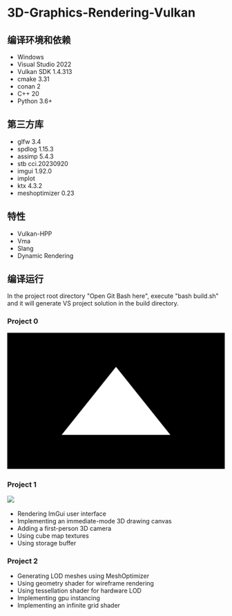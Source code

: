# 3D-Graphics-Rendering-Vulkan

## 编译环境和依赖
* Windows
* Visual Studio 2022
* Vulkan SDK 1.4.313
* cmake 3.31
* conan 2
* C++ 20
* Python 3.6+

## 第三方库
* glfw 3.4
* spdlog 1.15.3
* assimp 5.4.3
* stb cci.20230920
* imgui 1.92.0
* implot
* ktx 4.3.2
* meshoptimizer 0.23

## 特性
* Vulkan-HPP
* Vma
* Slang
* Dynamic Rendering

## 编译运行
In the project root directory "Open Git Bash here", execute "bash build.sh" and it will generate VS project solution in the build directory.

### Project 0
![](https://github.com/jgw2000/3D-Graphics-Rendering-Vulkan/blob/main/results/project1.png)

### Project 1
![](https://github.com/jgw2000/3D-Graphics-Rendering-Vulkan/blob/main/results/project2.png)

* Rendering ImGui user interface
* Implementing an immediate-mode 3D drawing canvas
* Adding a first-person 3D camera
* Using cube map textures
* Using storage buffer

### Project 2

* Generating LOD meshes using MeshOptimizer
* Using geometry shader for wireframe rendering
* Using tessellation shader for hardware LOD
* Implementing gpu instancing
* Implementing an infinite grid shader